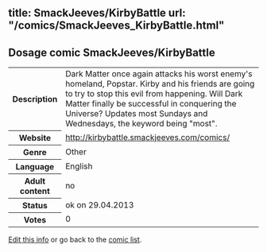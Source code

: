 title: SmackJeeves/KirbyBattle
url: "/comics/SmackJeeves_KirbyBattle.html"
---
Dosage comic SmackJeeves/KirbyBattle
-----------------------------------------

<p id="msg"></p>
<script type="text/javascript">
if (window.location.search === '?edit_info_mail=sent_ok') {
  var elem = document.getElementById("msg");
  elem.innerHTML = 'Edited information sucessfully sent for review, which is usually done daily. Thanks!';
  elem.className = 'ok';
}
</script>
<table class="comicinfo">
<tr>
<th>Description</th><td>Dark Matter once again attacks his worst enemy's homeland, Popstar. Kirby and his friends are going to try to stop this evil from happening. Will Dark Matter finally be successful in conquering the Universe? Updates most Sundays and Wednesdays, the keyword being &quot;most&quot;.</td>
</tr>
<tr>
<th>Website</th><td><a href="http://kirbybattle.smackjeeves.com/comics/">http://kirbybattle.smackjeeves.com/comics/</a></td>
</tr>
<tr>
<th>Genre</th><td>Other</td>
</tr>
<tr>
<th>Language</th><td>English</td>
</tr>
<tr>
<th>Adult content</th><td>no</td>
</tr>
<tr>
<th>Status</th><td>ok on 29.04.2013</td>
</tr>
<tr>
<th>Votes</th><td>0</td>
</tr>
</table>

[Edit this info](SmackJeeves_KirbyBattle_edit.html) or go back to the [comic list](../comic-index.html).
